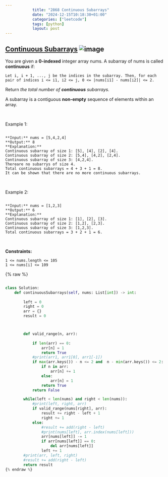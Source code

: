 ```yaml
---
            title: "2868 Continuous Subarrays"
            date: "2024-12-15T10:18:30+01:00"
            categories: ["leetcode"]
            tags: [python]
            layout: post
---
```

            
## [Continuous Subarrays](https://leetcode.com/problems/continuous-subarrays) ![image](https://img.shields.io/badge/Difficulty-Medium-orange)

You are given a **0-indexed** integer array nums. A subarray of nums is called **continuous** if:

	Let i, i + 1, ..., j be the indices in the subarray. Then, for each pair of indices i <= i1, i2 <= j, 0 <= |nums[i1] - nums[i2]| <= 2.

Return *the total number of **continuous** subarrays.*

A subarray is a contiguous **non-empty** sequence of elements within an array.

 

Example 1:

```

**Input:** nums = [5,4,2,4]
**Output:** 8
**Explanation:** 
Continuous subarray of size 1: [5], [4], [2], [4].
Continuous subarray of size 2: [5,4], [4,2], [2,4].
Continuous subarray of size 3: [4,2,4].
Thereare no subarrys of size 4.
Total continuous subarrays = 4 + 3 + 1 = 8.
It can be shown that there are no more continuous subarrays.

```

 

Example 2:

```

**Input:** nums = [1,2,3]
**Output:** 6
**Explanation:** 
Continuous subarray of size 1: [1], [2], [3].
Continuous subarray of size 2: [1,2], [2,3].
Continuous subarray of size 3: [1,2,3].
Total continuous subarrays = 3 + 2 + 1 = 6.

```

 

**Constraints:**

	1 <= nums.length <= 105
	1 <= nums[i] <= 109

{% raw %}
```python

class Solution:
    def continuousSubarrays(self, nums: List[int]) -> int:
        
        left = 0
        right = 0
        arr = {}
        result = 0



        def valid_range(n, arr):
            
            if len(arr) == 0:
                arr[n] = 1
                return True
            #print(arr1, arr1[0], arr1[-1])
            if max(arr.keys()) - n <= 2 and  n - min(arr.keys()) <= 2:
                if n in arr:
                    arr[n] += 1
                else:
                    arr[n] = 1
                return True
            return False 

        while(left < len(nums) and right < len(nums)):
            #print(left, right, arr)
            if valid_range(nums[right], arr):
                result += right - left + 1
                right += 1
            else:
                #result += add(right - left)
                #print(nums[left], arr.index(nums[left]))
                arr[nums[left]] -= 1
                if arr[nums[left]] == 0:
                    del arr[nums[left]]
                left += 1
        #print(arr, left, right)
        #result += add(right - left)
        return result
{% endraw %}

